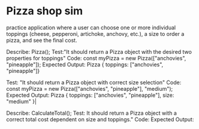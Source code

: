 # Pizza shop sim
 practice application where a user can choose one or more individual toppings (cheese, pepperoni, artichoke, anchovy, etc.), a size to order a pizza, and see the final cost.








Describe: Pizza();
  Test:"It should return a Pizza object with the desired two properties for toppings"
  Code: const myPizza = new Pizza(["anchovies", "pineapple"]);
  Expected Output: Pizza { toppings: ["anchovies", "pineapple"]}

  Test: "It should return a Pizza object with correct size selection"
  Code: const myPizza = new Pizza(["anchovies", "pineapple"], "medium");
  Expected Output: Pizza { toppings: ["anchovies", "pineapple"], size: "medium" }|


Describe: CalculateTotal();
  Test:  It should return a Pizza object with a correct total cost dependent on size and toppings."
  Code:
  Expected Output: 


